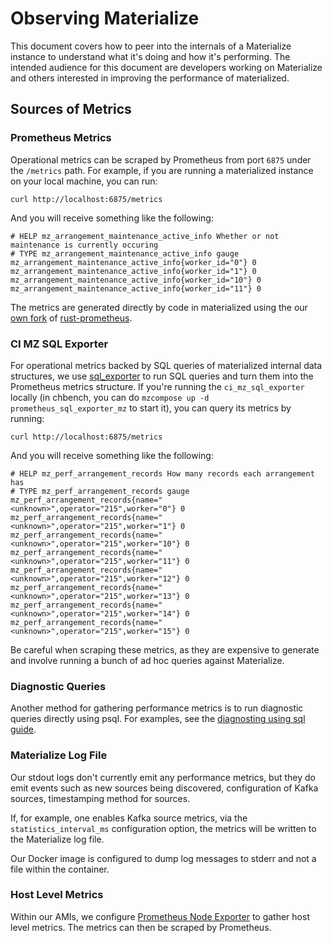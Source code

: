 # Observing Materialize

This document covers how to peer into the internals of a Materialize instance to understand what
it's doing and how it's performing. The intended audience for this document are developers working
on Materialize and others interested in improving the performance of materialized.

## Sources of Metrics

### Prometheus Metrics

Operational metrics can be scraped by Prometheus from port `6875` under the `/metrics` path. For
example, if you are running a materialized instance on your local machine, you can run:

    curl http://localhost:6875/metrics

And you will receive something like the following:

    # HELP mz_arrangement_maintenance_active_info Whether or not maintenance is currently occuring
    # TYPE mz_arrangement_maintenance_active_info gauge
    mz_arrangement_maintenance_active_info{worker_id="0"} 0
    mz_arrangement_maintenance_active_info{worker_id="1"} 0
    mz_arrangement_maintenance_active_info{worker_id="10"} 0
    mz_arrangement_maintenance_active_info{worker_id="11"} 0

The metrics are generated directly by code in materialized using the our [own
fork](https://github.com/MaterializeInc/rust-prometheus/commits/master) of
[rust-prometheus](https://github.com/tikv/rust-prometheus).

### CI MZ SQL Exporter

For operational metrics backed by SQL queries of materialized internal data structures, we use
[sql_exporter](https://github.com/free/sql_exporter) to run SQL queries and turn them into the
Prometheus metrics structure. If you're running the `ci_mz_sql_exporter` locally (in chbench, you
can do `mzcompose up -d prometheus_sql_exporter_mz` to start it), you can query its metrics by
running:

    curl http://localhost:6875/metrics

And you will receive something like the following:

    # HELP mz_perf_arrangement_records How many records each arrangement has
    # TYPE mz_perf_arrangement_records gauge
    mz_perf_arrangement_records{name="<unknown>",operator="215",worker="0"} 0
    mz_perf_arrangement_records{name="<unknown>",operator="215",worker="1"} 0
    mz_perf_arrangement_records{name="<unknown>",operator="215",worker="10"} 0
    mz_perf_arrangement_records{name="<unknown>",operator="215",worker="11"} 0
    mz_perf_arrangement_records{name="<unknown>",operator="215",worker="12"} 0
    mz_perf_arrangement_records{name="<unknown>",operator="215",worker="13"} 0
    mz_perf_arrangement_records{name="<unknown>",operator="215",worker="14"} 0
    mz_perf_arrangement_records{name="<unknown>",operator="215",worker="15"} 0

Be careful when scraping these metrics, as they are expensive to generate and involve running a
bunch of ad hoc queries against Materialize.

### Diagnostic Queries

Another method for gathering performance metrics is to run diagnostic queries directly using psql.
For examples, see the [diagnosting using sql
guide](https://materialize.com/docs/ops/diagnosing-using-sql/).

### Materialize Log File

Our stdout logs don't currently emit any performance metrics, but they do emit events such as new
sources being discovered, configuration of Kafka sources, timestamping method for sources.

If, for example, one enables Kafka source metrics, via the `statistics_interval_ms` configuration
option, the metrics will be written to the Materialize log file.

Our Docker image is configured to dump log messages to stderr and not a file within the container.

### Host Level Metrics

Within our AMIs, we configure [Prometheus Node
Exporter](https://github.com/prometheus/node_exporter) to gather host level metrics. The metrics
can then be scraped by Prometheus.
